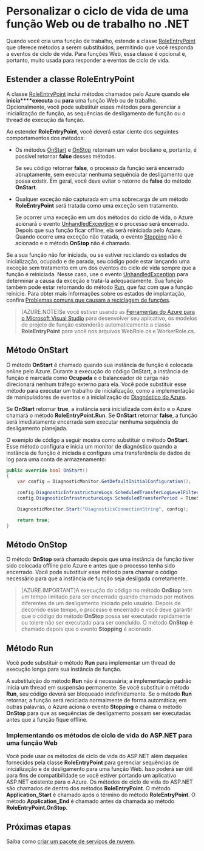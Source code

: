 <properties 
pageTitle="Responder a eventos de ciclo de vida para Serviços de Nuvem usando o .NET" 
description="Saiba como os métodos de ciclo de vida de uma função de Serviço de Nuvem podem ser usados no .NET" 
services="cloud-services" 
documentationCenter=".net" 
authors="Thraka" 
manager="timlt" 
editor=""/>
<tags 
ms.service="cloud-services" 
ms.workload="tbd" 
ms.tgt_pltfrm="na" 
ms.devlang="na" 
ms.topic="article" 
ms.date="06/11/2015" 
ms.author="adegeo"/>

# Personalizar o ciclo de vida de uma função Web ou de trabalho no .NET

Quando você cria uma função de trabalho, estende a classe [RoleEntryPoint](https://msdn.microsoft.com/library/azure/microsoft.windowsazure.serviceruntime.roleentrypoint.aspx) que oferece métodos a serem substituídos, permitindo que você responda a eventos de ciclo de vida. Para funções Web, essa classe é opcional e, portanto, muito usada para responder a eventos de ciclo de vida.

## Estender a classe RoleEntryPoint

A classe [RoleEntryPoint](https://msdn.microsoft.com/library/azure/microsoft.windowsazure.serviceruntime.roleentrypoint.aspx) inclui métodos chamados pelo Azure quando ele **inicia****executa** ou **para** uma função Web ou de trabalho. Opcionalmente, você pode substituir esses métodos para gerenciar a inicialização de função, as sequências de desligamento de função ou o thread de execução da função.

Ao estender **RoleEntryPoint**, você deverá estar ciente dos seguintes comportamentos dos métodos:

-   Os métodos [OnStart](https://msdn.microsoft.com/library/azure/microsoft.windowsazure.serviceruntime.roleentrypoint.onstart.aspx) e [OnStop](https://msdn.microsoft.com/library/azure/microsoft.windowsazure.serviceruntime.roleentrypoint.onstop.aspx) retornam um valor booliano e, portanto, é possível retornar **false** desses métodos.

     Se seu código retornar **false**, o processo da função será encerrado abruptamente, sem executar nenhuma sequência de desligamento que possa existir. Em geral, você deve evitar o retorno de **false** do método **OnStart**.
     
-   Qualquer exceção não capturada em uma sobrecarga de um método **RoleEntryPoint** será tratada como uma exceção sem tratamento.

     Se ocorrer uma exceção em um dos métodos do ciclo de vida, o Azure acionará o evento [UnhandledException](https://msdn.microsoft.com/library/system.appdomain.unhandledexception.aspx) e o processo será encerrado. Depois que sua função ficar offline, ela será reiniciada pelo Azure. Quando ocorre uma exceção não tratada, o evento [Stopping](https://msdn.microsoft.com/library/azure/microsoft.windowsazure.serviceruntime.roleenvironment.stopping.aspx) não é acionado e o método **OnStop** não é chamado.

Se a sua função não for iniciada, ou se estiver reciclando os estados de inicialização, ocupado e de parada, seu código pode estar lançando uma exceção sem tratamento em um dos eventos do ciclo de vida sempre que a função é reiniciada. Nesse caso, use o evento [UnhandledException](https://msdn.microsoft.com/library/system.appdomain.unhandledexception.aspx) para determinar a causa da exceção e tratá-la adequadamente. Sua função também pode estar retornando do método [Run](https://msdn.microsoft.com/library/azure/microsoft.windowsazure.serviceruntime.roleentrypoint.run.aspx), que faz com que a função reinicie. Para obter mais informações sobre os estados de implantação, confira [Problemas comuns que causam a reciclagem de funções](https://msdn.microsoft.com/library/azure/gg465402.aspx).

> [AZURE.NOTE]Se você estiver usando as [Ferramentas do Azure para o Microsoft Visual Studio](https://msdn.microsoft.com/library/azure/ee405484.aspx) para desenvolver seu aplicativo, os modelos de projeto de função estenderão automaticamente a classe **RoleEntryPoint** para você nos arquivos WebRole.cs e WorkerRole.cs.

## Método OnStart

O método **OnStart** é chamado quando sua instância de função é colocada online pelo Azure. Durante a execução do código OnStart, a instância de função é marcada como **Ocupada** e o balanceador de carga não direcionará nenhum tráfego externo para ela. Você pode substituir esse método para executar um trabalho de inicialização, como a implementação de manipuladores de eventos e a inicialização do [Diagnóstico do Azure](cloud-services-how-to-monitor.md).

Se **OnStart** retornar **true**, a instância será inicializada com êxito e o Azure chamará o método **RoleEntryPoint.Run**. Se **OnStart** retornar **false**, a função será imediatamente encerrada sem executar nenhuma sequência de desligamento planejada.

O exemplo de código a seguir mostra como substituir o método **OnStart**. Esse método configura e inicia um monitor de diagnóstico quando a instância de função é iniciada e configura uma transferência de dados de log para uma conta de armazenamento:

```csharp
public override bool OnStart()
{
    var config = DiagnosticMonitor.GetDefaultInitialConfiguration();

    config.DiagnosticInfrastructureLogs.ScheduledTransferLogLevelFilter = LogLevel.Error;
    config.DiagnosticInfrastructureLogs.ScheduledTransferPeriod = TimeSpan.FromMinutes(5);

    DiagnosticMonitor.Start("DiagnosticsConnectionString", config);

    return true;
}
```

## Método OnStop

O método **OnStop** será chamado depois que uma instância de função tiver sido colocada offline pelo Azure e antes que o processo tenha sido encerrado. Você pode substituir esse método para chamar o código necessário para que a instância de função seja desligada corretamente.

> [AZURE.IMPORTANT]A execução do código no método **OnStop** tem um tempo limitado para ser encerrado quando chamado por motivos diferentes de um desligamento iniciado pelo usuário. Depois de decorrido esse tempo, o processo é encerrado e você deve garantir que o código do método **OnStop** possa ser executado rapidamente ou tolere não ser executado para ser concluído. O método **OnStop** é chamado depois que o evento **Stopping** é acionado.


## Método Run

Você pode substituir o método **Run** para implementar um thread de execução longa para sua instância de função.

A substituição do método **Run** não é necessária; a implementação padrão inicia um thread em suspensão permanente. Se você substituir o método **Run**, seu código deverá ser bloqueado indefinidamente. Se o método **Run** retornar, a função será reciclada normalmente de forma automática; em outras palavras, o Azure aciona o evento **Stopping** e chama o método **OnStop** para que as sequências de desligamento possam ser executadas antes que a função fique offline.


### Implementando os métodos de ciclo de vida do ASP.NET para uma função Web

Você pode usar os métodos de ciclo de vida do ASP.NET além daqueles fornecidos pela classe **RoleEntryPoint** para gerenciar sequências de inicialização e de desligamento para uma função Web. Isso poderá ser útil para fins de compatibilidade se você estiver portando um aplicativo ASP.NET existente para o Azure. Os métodos de ciclo de vida do ASP.NET são chamados de dentro dos métodos **RoleEntryPoint**. O método **Application\_Start** é chamado após o término do método **RoleEntryPoint**. O método **Application\_End** é chamado antes da chamada ao método **RoleEntryPoint.OnStop**.

## Próximas etapas
Saiba como [criar um pacote de serviços de nuvem](cloud-services-model-and-package.md).

<!---HONumber=August15_HO6-->